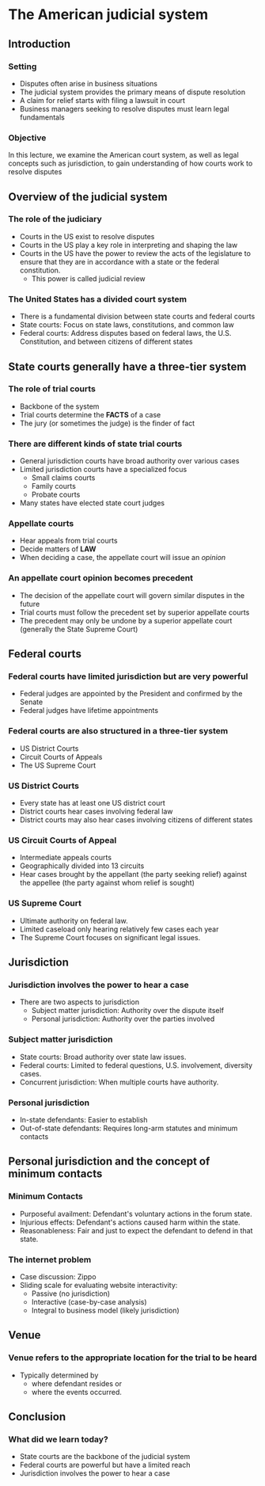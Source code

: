 # The American judicial system

## Introduction

### Setting

- Disputes often arise in business situations
- The judicial system provides the primary means of dispute resolution
- A claim for relief starts with filing a lawsuit in court
- Business managers seeking to resolve disputes must learn legal fundamentals

### Objective

In this lecture, we examine the American court system, as well as legal concepts such as jurisdiction, to gain understanding of how courts work to resolve disputes

## Overview of the judicial system

### The role of the judiciary

- Courts in the US exist to resolve disputes
- Courts in the US play a key role in interpreting and shaping the law
- Courts in the US have the power to review the acts of the legislature to ensure that they are in accordance with a state or the federal constitution.
  - This power is called judicial review

### The United States has a divided court system

- There is a fundamental division between state courts and federal courts
- State courts: Focus on state laws, constitutions, and common law
- Federal courts: Address disputes based on federal laws, the U.S. Constitution, and between citizens of different states

## State courts generally have a three-tier system

### The role of trial courts

- Backbone of the system
- Trial courts determine the **FACTS** of a case
- The jury (or sometimes the judge) is the finder of fact

### There are different kinds of state trial courts

- General jurisdiction courts have broad authority over various cases
- Limited jurisdiction courts have a specialized focus
  - Small claims courts
  - Family courts
  - Probate courts
- Many states have elected state court judges

### Appellate courts

- Hear appeals from trial courts
- Decide matters of **LAW**
- When deciding a case, the appellate court will issue an *opinion*

### An appellate court opinion becomes precedent

- The decision of the appellate court will govern similar disputes in the future
- Trial courts must follow the precedent set by superior appellate courts
- The precedent may only be undone by a superior appellate court (generally the State Supreme Court)

## Federal courts

### Federal courts have limited jurisdiction but are very powerful

- Federal judges are appointed by the President and confirmed by the Senate
- Federal judges have lifetime appointments

### Federal courts are also structured in a three-tier system

- US District Courts
- Circuit Courts of Appeals
- The US Supreme Court

### US District Courts

- Every state has at least one US district court
- District courts hear cases involving federal law
- District courts may also hear cases involving citizens of different states

### US Circuit Courts of Appeal

- Intermediate appeals courts
- Geographically divided into 13 circuits
- Hear cases brought by the appellant (the party seeking relief) against the appellee (the party against whom relief is sought)

### US Supreme Court

- Ultimate authority on federal law.
- Limited caseload only hearing relatively few cases each year
- The Supreme Court focuses on significant legal issues.

## Jurisdiction

### Jurisdiction involves the power to hear a case

- There are two aspects to jurisdiction
  - Subject matter jurisdiction: Authority over the dispute itself
  - Personal jurisdiction: Authority over the parties involved

### Subject matter jurisdiction

- State courts: Broad authority over state law issues.
- Federal courts: Limited to federal questions, U.S. involvement, diversity cases.
- Concurrent jurisdiction: When multiple courts have authority.

### Personal jurisdiction

- In-state defendants: Easier to establish
- Out-of-state defendants: Requires long-arm statutes and minimum contacts

## Personal jurisdiction and the concept of minimum contacts

### Minimum Contacts

- Purposeful availment: Defendant's voluntary actions in the forum state.
- Injurious effects: Defendant's actions caused harm within the state.
- Reasonableness: Fair and just to expect the defendant to defend in that state.

### The internet problem

- Case discussion: Zippo
- Sliding scale for evaluating website interactivity:
  - Passive (no jurisdiction)
  - Interactive (case-by-case analysis)
  - Integral to business model (likely jurisdiction)

## Venue

### Venue refers to the appropriate location for the trial to be heard

- Typically determined by
  - where defendant resides or
  - where the events occurred.

## Conclusion

### What did we learn today?

- State courts are the backbone of the judicial system
- Federal courts are powerful but have a limited reach
- Jurisdiction involves the power to hear a case
